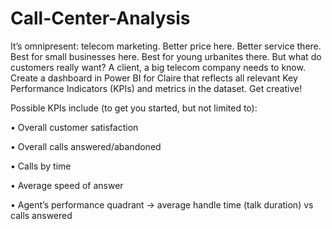 # Call-Center-Analysis

It’s omnipresent: telecom marketing. Better price here. Better service there. Best for small businesses here. Best for young urbanites there. But what do customers really want? A client, a big telecom company needs to know. 
Create a dashboard in Power BI for Claire that reflects all relevant Key Performance Indicators (KPIs) and metrics in the dataset. Get creative! 

Possible KPIs include (to get you started, but not limited to):

•	Overall customer satisfaction

•	Overall calls answered/abandoned

•	Calls by time

•	Average speed of answer

•	Agent’s performance quadrant -> average handle time (talk duration) vs calls answered
